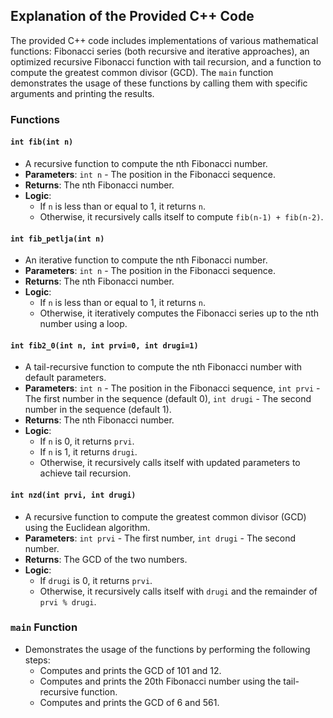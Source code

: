 ## Explanation of the Provided C++ Code

The provided C++ code includes implementations of various mathematical functions: Fibonacci series (both recursive and iterative approaches), an optimized recursive Fibonacci function with tail recursion, and a function to compute the greatest common divisor (GCD). The `main` function demonstrates the usage of these functions by calling them with specific arguments and printing the results.

### Functions

#### `int fib(int n)`
- A recursive function to compute the nth Fibonacci number.
- **Parameters**: `int n` - The position in the Fibonacci sequence.
- **Returns**: The nth Fibonacci number.
- **Logic**:
  - If `n` is less than or equal to 1, it returns `n`.
  - Otherwise, it recursively calls itself to compute `fib(n-1) + fib(n-2)`.

#### `int fib_petlja(int n)`
- An iterative function to compute the nth Fibonacci number.
- **Parameters**: `int n` - The position in the Fibonacci sequence.
- **Returns**: The nth Fibonacci number.
- **Logic**:
  - If `n` is less than or equal to 1, it returns `n`.
  - Otherwise, it iteratively computes the Fibonacci series up to the nth number using a loop.

#### `int fib2_0(int n, int prvi=0, int drugi=1)`
- A tail-recursive function to compute the nth Fibonacci number with default parameters.
- **Parameters**: `int n` - The position in the Fibonacci sequence, `int prvi` - The first number in the sequence (default 0), `int drugi` - The second number in the sequence (default 1).
- **Returns**: The nth Fibonacci number.
- **Logic**:
  - If `n` is 0, it returns `prvi`.
  - If `n` is 1, it returns `drugi`.
  - Otherwise, it recursively calls itself with updated parameters to achieve tail recursion.

#### `int nzd(int prvi, int drugi)`
- A recursive function to compute the greatest common divisor (GCD) using the Euclidean algorithm.
- **Parameters**: `int prvi` - The first number, `int drugi` - The second number.
- **Returns**: The GCD of the two numbers.
- **Logic**:
  - If `drugi` is 0, it returns `prvi`.
  - Otherwise, it recursively calls itself with `drugi` and the remainder of `prvi % drugi`.

### `main` Function
- Demonstrates the usage of the functions by performing the following steps:
  - Computes and prints the GCD of 101 and 12.
  - Computes and prints the 20th Fibonacci number using the tail-recursive function.
  - Computes and prints the GCD of 6 and 561.
